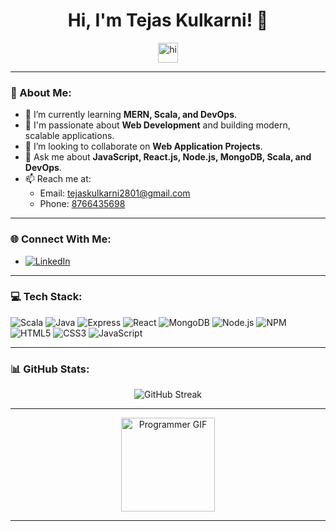 <div align="center">
  
  # Hi, I'm Tejas Kulkarni! 👋
  
  <img src="https://user-images.githubusercontent.com/1303154/88677602-1635ba80-d120-11ea-84d8-d263ba5fc3c0.gif" width="32px" alt="hi">
  
</div>

---

### 💼 About Me:
- 🔭 I’m currently learning **MERN, Scala, and DevOps**.
- 🌱 I'm passionate about **Web Development** and building modern, scalable applications.
- 👯 I’m looking to collaborate on **Web Application Projects**.
- 💬 Ask me about **JavaScript, React.js, Node.js, MongoDB, Scala, and DevOps**.
- 📫 Reach me at: 
  - Email: [tejaskulkarni2801@gmail.com](mailto:tejaskulkarni2801@gmail.com) 
  - Phone: [8766435698](tel:+918766435698)

---

### 🌐 Connect With Me:
- [![LinkedIn](https://img.shields.io/badge/LinkedIn-%230077B5.svg?style=flat-square&logo=linkedin&logoColor=white)](https://linkedin.com/in/tejas-kulkarni28)

---

### 💻 Tech Stack:

![Scala](https://img.shields.io/badge/Scala-%23DC322F.svg?style=flat-square&logo=scala&logoColor=white)
![Java](https://img.shields.io/badge/Java-%23ED8B00.svg?style=flat-square&logo=java&logoColor=white)
![Express](https://img.shields.io/badge/Express-%23404d59.svg?style=flat-square&logo=express&logoColor=%2361DAFB)
![React](https://img.shields.io/badge/React-%2320232a.svg?style=flat-square&logo=react&logoColor=%2361DAFB)
![MongoDB](https://img.shields.io/badge/MongoDB-%2347A248.svg?style=flat-square&logo=mongodb&logoColor=white)
![Node.js](https://img.shields.io/badge/Node.js-%2343853D.svg?style=flat-square&logo=node.js&logoColor=white)
![NPM](https://img.shields.io/badge/NPM-%23000000.svg?style=flat-square&logo=npm&logoColor=white)
![HTML5](https://img.shields.io/badge/Html5-%23E34F26.svg?style=flat-square&logo=html5&logoColor=white)
![CSS3](https://img.shields.io/badge/CSS3-%231572B6.svg?style=flat-square&logo=css3&logoColor=white)
![JavaScript](https://img.shields.io/badge/JavaScript-%23F7DF1E.svg?style=flat-square&logo=javascript&logoColor=black)

---

### 📊 GitHub Stats:
<div align="center">
  <img src="https://streak-stats.demolab.com?user=tejaskulkarni28&theme=dark&hide_border=false&border_radius=5" alt="GitHub Streak">
</div>

---

<div align="center">
  <img src="https://media.tenor.com/NOYF3f82b_gAAAAC/programmer.gif" height="150" alt="Programmer GIF">
</div>

---
